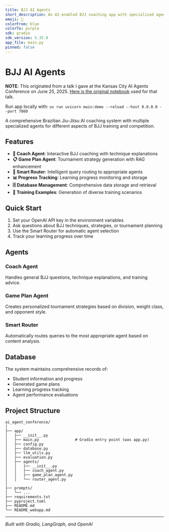 ```yaml
---
title: BJJ AI Agents
short_description: An AI-enabled BJJ coaching app with specialized agents.
emoji: 🥋
colorFrom: blue
colorTo: purple
sdk: gradio
sdk_version: 5.35.0
app_file: main.py
pinned: false
---
```


# BJJ AI Agents

**NOTE**: This originated from a talk I gave at the Kansas City AI Agents Conference on June 25, 2025. [Here is the original notebook](https://github.com/faraday-academy/bjj-ai-agents-notebook) used for that talk.

Run app locally with: `uv run uvicorn main:demo --reload --host 0.0.0.0 --port 7860`

A comprehensive Brazilian Jiu-Jitsu AI coaching system with multiple specialized agents for different aspects of BJJ training and competition.

## Features

- **🤖 Coach Agent**: Interactive BJJ coaching with technique explanations
- **📋 Game Plan Agent**: Tournament strategy generation with RAG enhancement
- **🎯 Smart Router**: Intelligent query routing to appropriate agents
- **📊 Progress Tracking**: Learning progress monitoring and storage
- **🗄️ Database Management**: Comprehensive data storage and retrieval
- **🎲 Training Examples**: Generation of diverse training scenarios

## Quick Start

1. Set your OpenAI API key in the environment variables
2. Ask questions about BJJ techniques, strategies, or tournament planning
3. Use the Smart Router for automatic agent selection
4. Track your learning progress over time

## Agents

### Coach Agent
Handles general BJJ questions, technique explanations, and training advice.

### Game Plan Agent
Creates personalized tournament strategies based on division, weight class, and opponent style.

### Smart Router
Automatically routes queries to the most appropriate agent based on content analysis.

## Database

The system maintains comprehensive records of:
- Student information and progress
- Generated game plans
- Learning progress tracking
- Agent performance evaluations

## Project Structure

```
ai_agent_conference/
│
├── app/
│   ├── __init__.py
│   ├── main.py                # Gradio entry point (was app.py)
│   ├── config.py
│   ├── database.py
│   ├── llm_utils.py
│   ├── evaluation.py
│   ├── agents/
│   │   ├── __init__.py
│   │   ├── coach_agent.py
│   │   ├── game_plan_agent.py
│   │   └── router_agent.py
│
├── prompts/
│   └── ...
├── requirements.txt
├── pyproject.toml
├── README.md
└── README_webapp.md
```

---

*Built with Gradio, LangGraph, and OpenAI*
